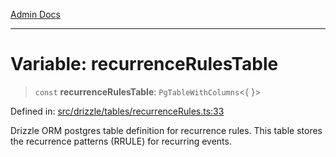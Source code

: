[Admin Docs](/)

***

# Variable: recurrenceRulesTable

> `const` **recurrenceRulesTable**: `PgTableWithColumns`\<\{ \}\>

Defined in: [src/drizzle/tables/recurrenceRules.ts:33](https://github.com/gautam-divyanshu/talawa-api/blob/d8a8cac9e6df3a48d2412b7eda7ba90695bb5e35/src/drizzle/tables/recurrenceRules.ts#L33)

Drizzle ORM postgres table definition for recurrence rules.
This table stores the recurrence patterns (RRULE) for recurring events.
